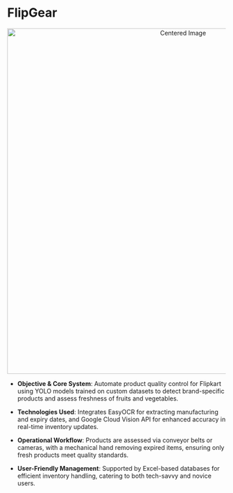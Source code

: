 # FlipGear


<p align="center">
  <img src="https://github.com/user-attachments/assets/f7c2af5b-f117-461e-962a-d4c0562547cc" alt="Centered Image" width="795">
</p>

- **Objective & Core System**: Automate product quality control for Flipkart using YOLO models trained on custom datasets to detect brand-specific products and assess freshness of fruits and vegetables.

- **Technologies Used**: Integrates EasyOCR for extracting manufacturing and expiry dates, and Google Cloud Vision API for enhanced accuracy in real-time inventory updates.

- **Operational Workflow**: Products are assessed via conveyor belts or cameras, with a mechanical hand removing expired items, ensuring only fresh products meet quality standards.

- **User-Friendly Management**: Supported by Excel-based databases for efficient inventory handling, catering to both tech-savvy and novice users.
